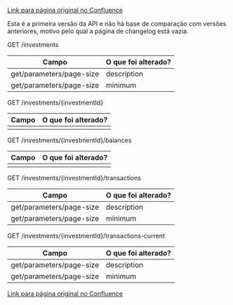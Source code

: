 [Link para página original no Confluence](https://openfinancebrasil.atlassian.net/wiki/spaces/OF/pages/124289678)

Esta é a primeira versão da API e não há base de comparação com versões anteriores, motivo pelo qual a página de changelog está vazia.

 GET /investments

| **Campo** | **O que foi alterado?** |
| --- | --- |
| get/parameters/page-size | description |
| get/parameters/page-size | minimum |

 GET /investments/{investmentId}

| **Campo** | **O que foi alterado?** |
| --- | --- |
|  |  |

 GET /investments/{investmentId}/balances

| **Campo** | **O que foi alterado?** |
| --- | --- |
|  |  |

 GET /investments/{investmentId}/transactions

| **Campo** | **O que foi alterado?** |
| --- | --- |
| get/parameters/page-size | description |
| get/parameters/page-size | minimum |

 GET /investments/{investmentId}/transactions-current

| **Campo** | **O que foi alterado?** |
| --- | --- |
| get/parameters/page-size | description |
| get/parameters/page-size | minimum |

[Link para página original no Confluence](https://openfinancebrasil.atlassian.net/wiki/spaces/OF/pages/124289678)